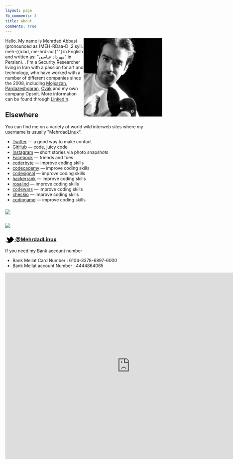 ```yaml
---
layout: page
fb_comments: 3
title: About
comments: true
---
```


<img src="portrait.jpg" width="50%" align="right">

Hello. My name is Mehrdad Abbasi (pronounced as [MEH-RDaa-D ;2 syll. meh-(r)dad, me-hrd-ad )""] in English and written as: "مهرداد عباسی" in Persian). . I'm a Security Researcher living in Iran with a passion for art and technology, who have worked with a number of different companies since the 2008, including
[Mojsazan](https://www.Mojsazan.com),
[Pardazeshgaran](https://Pardazeshgaran.com),
[Cvak](https://www.Cvak.com/)
and my own company Opsnit.
More information can be found through [LinkedIn](http://www.linkedin.com/in/MehrdadLinux).


## Elsewhere

You can find me on a variety of world wild interweb sites where my username is usually "MehrdadLinux".

- [Twitter](http://twitter.com/MehrdadLinux) — a good way to make contact
- [GitHub](https://github.com/MehrdadLinux) — code, juicy code
- [Instagram](http://instagram.com/MehrdadLinux/) — short stories via photo snapshots
- [Facebook](http://www.facebook.com/MehrdadLinux) — friends and foes
- [coderbyte](https://coderbyte.com/profile/mehrdadlinux) — improve coding skills
- [codecademy](https://www.codecademy.com/MehrdadLinux) — improve coding skills
- [codesignal](https://app.codesignal.com/profile/mehrdadlinux) — improve coding skills
- [hackerrank](https://www.hackerrank.com/mehrdadlinux) — improve coding skills
- [rosalind](http://rosalind.info/users/Mehrdadlinux/) — improve coding skills
- [codewars](https://www.codewars.com/users/mehrdadlinux) — improve coding skills
- [checkio](https://py.checkio.org/user/mehrdadlinux/) — improve coding skills
- [codingame](https://www.codingame.com/profile/dd19d7ad535a1a90d85caa6d1f49cd777501451) — improve coding skills
### <img src="http://www.codeabbey.com/index/user_banner/mehrdadlinux.png" />
### <img src="https://projecteuler.net/profile/mehrdadlinux2.png" />


### [<img src="/res/twitter.png" width="29" height="20" style="display:inline-block;vertical-align:middle"> @MehrdadLinux](http://twitter.com/MehrdadLinux)

If you need my Bank account number

- Bank Mellat Card Number : 6104-3378-6897-6000
- Bank Mellat account Number : 4444864065


<iframe src="https://www.google.com/calendar/embed?height=600&amp;wkst=1&amp;bgcolor=%23FFFFFF&amp;src=mehrdadlinux%40gmail.com&amp;color=%232952A3&amp;ctz=Asia%2FTehran" style=" border-width:0 " width="800" height="600" frameborder="0" scrolling="no"></iframe>

<script>
  ((window.gitter = {}).chat = {}).options = {
    room: 'MehrdadLinux/MyBlog'
  };
</script>
<script src="https://sidecar.gitter.im/dist/sidecar.v1.js" async defer></script>
